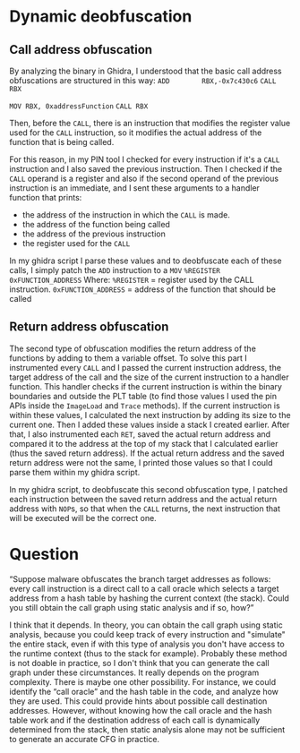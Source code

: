 # Dynamic deobfuscation
## Call address obfuscation
By analyzing the binary in Ghidra, I understood that the basic call address obfuscations are structured in this way:
`ADD        RBX,-0x7c430c6`
`CALL       RBX`

`MOV RBX, 0xaddressFunction`
`CALL RBX`

Then, before the `CALL`, there is an instruction that modifies the register value used for the `CALL` instruction, so it modifies the actual address of the function that is being called.

For this reason, in my PIN tool I checked for every instruction if it's a `CALL` instruction  and I also saved the previous instruction.
Then I checked if the `CALL` operand is a register and also if the second operand of the previous instruction is an immediate, and I sent these arguments to a handler function that prints:

- the address of the instruction in which the `CALL` is made.
- the address of the function being called
- the address of the previous instruction
- the register used for the `CALL`

 In my ghidra script I parse these values and to deobfuscate each of these calls, I simply patch the `ADD` instruction to a `MOV` `%REGISTER 0xFUNCTION_ADDRESS`
Where:
`%REGISTER` = register used by the CALL instruction.
`0xFUNCTION_ADDRESS` = address of the function that should be called

## Return address obfuscation
The second type of obfuscation modifies the return address of the functions by adding to them a variable offset.
To solve this part I instrumented every `CALL` and I passed the current instruction address, the target address of the call and the size of the current instruction to a handler function. This handler checks if the current instruction is within the binary boundaries and outside the PLT table (to find those values I used the pin APIs inside the `ImageLoad` and `Trace` methods).
If the current instruction is within these values, I calculated the next instruction by adding its size to the current one. Then I added these values inside a stack I created earlier.
After that, I also instrumented each `RET`, saved the actual return address and compared it to the address at the top of my stack that I calculated earlier (thus the saved return address). If the actual return address and the saved return address were not the same, I printed those values so that I could parse them within my ghidra script.

In my ghidra script, to deobfuscate this second obfuscation type, I patched each instruction between the saved return address and the actual return address with `NOP`s, so that when the `CALL` returns, the next instruction that will be executed will be the correct one.


# Question
“Suppose malware obfuscates the branch target addresses as
follows: every call instruction is a direct call to a call oracle which
selects a target address from a hash table by hashing the current
context (the stack). Could you still obtain the call graph using
static analysis and if so, how?”


I think that it depends.
In theory, you can obtain the call graph using static analysis, because you could keep track of every instruction and "simulate" the entire stack, even if with this type of analysis you don't have access to the runtime context (thus to the  stack for example).
Probably these method is not doable in practice, so I don't think that you can generate the call graph under these circumstances. It really depends on the program complexity.
There is maybe one other possibility. For instance, we could identify the “call oracle” and the hash table in the code, and analyze how they are used. This could provide hints about possible call destination addresses.
However, without knowing how the call oracle and the hash table work and if the destination address of each call is dynamically determined from the stack, then static analysis alone may not be sufficient to generate an accurate CFG in practice.